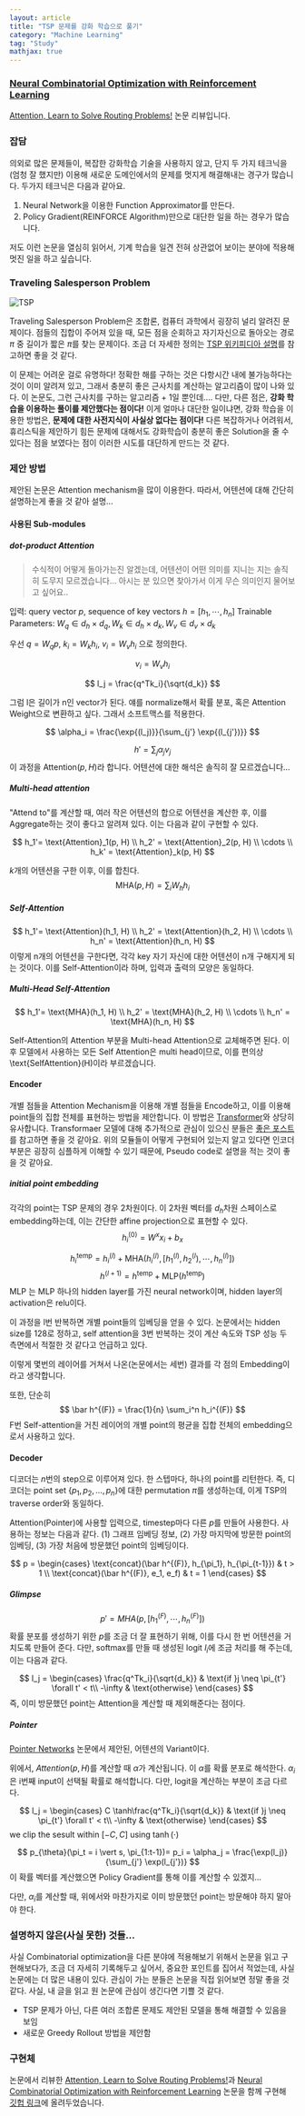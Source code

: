 ```yaml
---
layout: article
title: "TSP 문제를 강화 학습으로 풀기"
category: "Machine Learning"
tag: "Study"
mathjax: true
---
```


### [Neural Combinatorial Optimization with Reinforcement Learning](https://arxiv.org/abs/1611.09940)
[Attention, Learn to Solve Routing Problems!](https://openreview.net/forum?id=ByxBFsRqYm) 논문 리뷰입니다.

### 잡담
의외로 많은 문제들이, 복잡한 강화학습 기술을 사용하지 않고, 단지 두 가지 테크닉을 (엄청 잘 했지만) 이용해 새로운 도메인에서의 문제를 멋지게 해결해내는 경구가 많습니다. 두가지 테크닉은 다음과 같아요.

1. Neural Network을 이용한 Function Approximator를 만든다.
2. Policy Gradient(REINFORCE Algorithm)만으로 대단한 일을 하는 경우가 많습니다.

저도 이런 논문을 열심히 읽어서, 기계 학습을 일견 전혀 상관없어 보이는 분야에 적용해 멋진 일을 하고 싶습니다.


### Traveling Salesperson Problem

![TSP](http://mathworld.wolfram.com/images/eps-gif/TravelingSalesmanProblem_1000.gif)

Traveling Salesperson Problem은 조합론, 컴퓨터 과학에서 굉장히 널리 알려진 문제이다. 점들의 집합이 주어져 있을 때, 모든 점을 순회하고 자기자신으로 돌아오는 경로 $\pi$ 중 길이가 짧은 $\pi$를 찾는 문제이다. 조금 더 자세한 정의는 [TSP 위키피디아 설명](https://en.wikipedia.org/wiki/Travelling_salesman_problem)를 참고하면 좋을 것 같다.

이 문제는 어려운 걸로 유명하다! 정확한 해를 구하는 것은 다항시간 내에 불가능하다는 것이 이미 알려져 있고, 그래서 충분히 좋은 근사치를 계산하는 알고리즘이 많이 나와 있다. 이 논문도, 그런 근사치를 구하는 알고리즘 + 1일 뿐인데.... 다만, 다른 점은, **강화 학습을 이용하는 풀이를 제안했다는 점이다!** 이게 얼마나 대단한 일이냐면, 강화 학습을 이용한 방법은, **문제에 대한 사전지식이 사실상 없다는 점이다!** 다른 복잡하거나 어려워서, 휴리스틱을 제안하기 힘든 문제에 대해서도 강화학습이 충분히 좋은 Solution을 줄 수 있다는 점을 보였다는 점이 이러한 시도를 대단하게 만드는 것 같다.

### 제안 방법

제안된 논문은 Attention mechanism을 많이 이용한다. 따라서, 어텐션에 대해 간단히 설명하는게 좋을 것 같아 설명...

#### 사용된 Sub-modules

##### dot-product Attention

> 수식적이 어떻게 돌아가는진 알겠는데, 어텐션이 어떤 의미를 지니는 지는 솔직히 도무지 모르겠습니다... 아시는 분 있으면 찾아가서 이게 무슨 의미인지 물어보고 싶어요..

입력: query vector $p$, sequence of key vectors $h= [h_1, \cdots , h_n]$
Trainable Parameters: $W_q \in d_h \times d_q , W_k \in d_h \times d_k , W_v \in d_v \times d_k$

우선
$q = W_q p$, $k_i = W_k h_i$, $v_i = W_v h_i$ 으로 정의한다.

$$
	v_i = W_v h_i
$$

$$
	l_j = \frac{q^Tk_i}{\sqrt{d_k}}
$$

그럼 l은 길이가 n인 vector가 된다. 얘를 normalize해서 확률 분포, 혹은 Attention Weight으로 변환하고 싶다. 그래서 소프트맥스를 적용한다.

$$
	\alpha_i = \frac{\exp{(l_j)}}{\sum_{j'} \exp{(l_{j'})}}
$$

$$
	h' = \sum_j \alpha_j v_j
$$
이 과정을 $\text{Attention}(p, H)$라 합니다. 어텐션에 대한 해석은 솔직히 잘 모르겠습니다...

##### Multi-head attention
"Attend to"를 계산할 때, 여러 작은 어텐션의 합으로 어텐션을 계산한 후, 이를 Aggregate하는 것이 좋다고 알려져 있다. 이는 다음과 같이 구현할 수 있다.

$$
	h_1'= \text{Attention}_1(p, H) \\
	h_2' = \text{Attention}_2(p, H) \\
	\cdots \\
	h_k' = \text{Attention}_k(p, H)
$$

$k$개의 어텐션을 구한 이후, 이를 합친다.
$$
	\text{MHA}(p, H) = \sum_i W_h h_i
$$

##### Self-Attention

$$
	h_1'= \text{Attention}(h_1, H) \\
	h_2' = \text{Attention}(h_2, H) \\
	\cdots \\
	h_n' = \text{Attention}(h_n, H)
$$
이렇게 n개의 어텐션을 구한다면, 각각 key 자기 자신에 대한 어텐션이 n개 구해지게 되는 것이다. 이를 Self-Attention이라 하며, 입력과 출력의 모양은 동일하다.

##### Multi-Head Self-Attention
$$
	h_1'= \text{MHA}(h_1, H) \\
	h_2' = \text{MHA}(h_2, H) \\
	\cdots \\
	h_n' = \text{MHA}(h_n, H)
$$

Self-Attention의 Attention 부분을 Multi-head Attention으로 교체해주면 된다. 이후 모델에서 사용하는 모든 Self Attention은 multi head이므로, 이를 편의상 \text{SelfAttention}(H)이라 부르겠습니다.


#### Encoder
개별 점들을 Attention Mechanism을 이용해 개별 점들을 Encode하고, 이를 이용해 point들의 집합 전체를 표현하는 방법을 제안합니다. 이 방법은 [Transformer](https://arxiv.org/abs/1706.03762)와 상당히 유사합니다. Transformaer 모델에 대해 추가적으로 관심이 있으신 분들은 [좋은 포스트](https://medium.com/platfarm/%EC%96%B4%ED%85%90%EC%85%98-%EB%A9%94%EC%BB%A4%EB%8B%88%EC%A6%98%EA%B3%BC-transfomer-self-attention-842498fd3225)를 참고하면 좋을 것 같아요.
위의 모듈들이 어떻게 구현되어 있는지 알고 있다면 인코더 부분은 굉장히 심플하게 이해할 수 있기 때문에, Pseudo code로 설명을 적는 것이 좋을 것 같아요.

##### initial point embedding
각각의 point는 TSP 문제의 경우 2차원이다. 이 2차원 벡터를 $d_h$차원 스페이스로 embedding하는데, 이는 간단한 affine projection으로 표현할 수 있다.
$$
	h_i^{(0)} = W^x x_i + b_x
$$

$$
	h_i^{\text{temp}} = h_i^{(l)} + \text{MHA}(h_i^{(l)}, [h_1^{(l)}, h_2^{(l}), \cdots, h_n^{(l)}])
$$
$$
	h^{(l+1)} = h^{\text{temp}} + \text{MLP}(h^{\text{temp}})
$$
$\text{MLP}$ 는 MLP 하나의 hidden layer를 가진 neural network이며, hidden layer의 activation은 relu이다.

이 과정을 l번 반복하면 개별 point들의 임베딩을 얻을 수 있다. 논문에서는 hidden size를 128로 정하고, self attention을 3번 반복하는 것이 계산 속도와 TSP 성능 두 측면에서 적절한 것 같다고 언급하고 있다.


이렇게 몇번의 레이어를 거쳐서 나온(논문에서는 세번) 결과를 각 점의 Embedding이라고 생각합니다.

또한, 단순히
$$
	\bar h^{(F)} = \frac{1}{n} \sum_i^n h_i^{(F)}
$$
F번 Self-attention을 거친 레이어의 개별 point의 평균을 집합 전체의 embedding으로서 사용하고 있다.

#### Decoder
디코더는 $n$번의 step으로 이루어져 있다. 한 스텝마다, 하나의 point를 리턴한다.
즉, 디코더는 point set $\{p_1, p_2, ..., p_n\}$에 대한 permutation $\pi$를 생성하는데, 이게 TSP의 traverse order와 동일하다.

Attention(Pointer)에 사용할 입력으로, timestep마다 다른 $p$를 만들어 사용한다. 사용하는 정보는 다음과 같다. (1) 그래프 임베딩 정보, (2) 가장 마지막에 방문한 point의 임베딩, (3) 가장 처음에 방문했던 point의 임베딩이다.

$$
	p = \begin{cases}
	\text{concat}(\bar h^{(F)}, h_{\pi_1}, h_{\pi_{t-1}}) & t > 1 \\
	\text{concat}(\bar h^{(F)}, e_1, e_f) & t = 1
	\end{cases}
$$

##### Glimpse
$$
	p' = MHA(p, [h_1^{(F)}, \cdots, h_n^{(F)}])
$$
확률 분포를 생성하기 위한 $p$를 조금 더 잘 표현하기 위해, 이를 다시 한 번 어텐션을 거치도록 만들어 준다.
다만, softmax를 만들 때 생성된 logit $l_i$에 조금 처리를 해 주는데, 이는 다음과 같다.

$$
l_j = \begin{cases}
  \frac{q^Tk_i}{\sqrt{d_k}} & \text{if }j \neq  \pi_{t'} \forall t' < t\\
   -\infty & \text{otherwise}
\end{cases}
$$
즉, 이미 방문했던 point는 Attention을 계산할 때 제외해준다는 점이다.

##### Pointer
[Pointer Networks](https://arxiv.org/abs/1506.03134) 논문에서 제안된, 어텐션의 Variant이다.

위에서, $Attention(p, H)$를 계산할 때 $\alpha$가 계산됩니다. 이 $\alpha$를 확률 분포로 해석한다. $\alpha_i$은 i번째 input이 선택될 확률로 해석합니다.
다만, logit을 계산하는 부분이 조금 다르다.

$$
l_j = \begin{cases}
  C \tanh\frac{q^Tk_i}{\sqrt{d_k}} & \text{if }j \neq  \pi_{t'} \forall t' < t\\
   -\infty & \text{otherwise}
\end{cases}
$$
we clip the sesult within $[-C, C]$ using $\tanh(\cdot)$

$$
	p_{\theta}(\pi_t = i \vert s, \pi_{1:t-1})= p_i = \alpha_j = \frac{\exp(l_j)}{\sum_{j'} \exp(l_{j'})}
$$
이 확률 벡터를 계산했으면 Policy Gradient를 통해 이를 계산할 수 있겠지...


다만, $\alpha_i$를 계산할 때, 위에서와 마찬가지로 이미 방문했던 point는 방문해야 하지 말아야 한다.

### 설명하지 않은(사실 못한) 것들...

사실 Combinatorial optimization을 다른 분야에 적용해보기 위해서 논문을 읽고 구현해보다가, 조금 더 자세히 기록해두고 싶어서, 중요한 포인트를 집어서 적었는데, 사실 논문에는 더 많은 내용이 있다. 관심이 가는 분들은 논문을 직접 읽어보면 정말 좋을 것 같다. 사실, 내 글을 읽고 원 논문에 관심이 생긴다면 기쁠 것 같다.

- TSP 문제가 아닌, 다른 여러 조합론 문제도 제안된 모델을 통해 해결할 수 있음을 보임
- 새로운 Greedy Rollout 방법을 제안함



### 구현체
논문에서 리뷰한 [Attention, Learn to Solve Routing Problems!](https://openreview.net/forum?id=ByxBFsRqYm)과 [Neural Combinatorial Optimization with Reinforcement Learning](https://arxiv.org/abs/1611.09940) 논문을 함께 구현해
[깃헙 링크](https://github.com/ita9naiwa/TSP-solver-using-reinforcement-learning)에 올려두었습니다.
